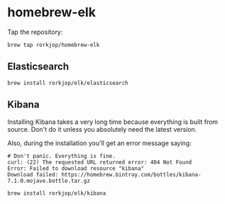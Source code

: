 # homebrew-elk

Tap the repository:

`brew tap rorkjop/homebrew-elk`

## Elasticsearch

`brew install rorkjop/elk/elasticsearch`

## Kibana

Installing Kibana takes a very long time because everything is built from
source. Don't do it unless you absolutely need the latest version.

Also, during the installation you'll get an error message saying:

```
# Don't panic. Everything is fine.
curl: (22) The requested URL returned error: 404 Not Found
Error: Failed to download resource "kibana"
Download failed: https://homebrew.bintray.com/bottles/kibana-7.1.0.mojave.bottle.tar.gz
```

`brew install rorkjop/elk/kibana`

